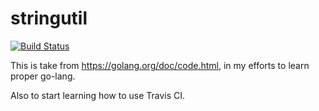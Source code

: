 # stringutil 

[![Build Status](https://travis-ci.org/TatoProgramming/stringutil.svg?branch=master)](https://travis-ci.org/TatoProgramming/stringutil)

This is take from https://golang.org/doc/code.html, in my efforts to learn proper go-lang.

Also to start learning how to use Travis CI.
